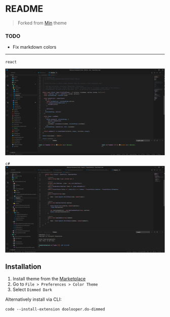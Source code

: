 # README

> Forked from [Min](https://github.com/misolori/min-theme) theme

### TODO

- Fix markdown colors

---

`react`

![react](https://raw.githubusercontent.com/Doolooper/DoDimmed/main/screenshots/react.png)

`c#`
![react](https://raw.githubusercontent.com/Doolooper/DoDimmed/main/screenshots/csharp.png)

## Installation

1. Install theme from the [Marketplace](https://marketplace.visualstudio.com/items?itemName=doolooper.do-dimmed)
2. Go to `File > Preferences > Color Theme`
3. Select `Dimmed Dark`

Alternatively install via CLI:

```
code --install-extension doolooper.do-dimmed
```

